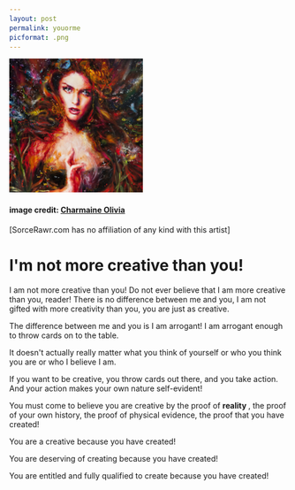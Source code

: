 ```yaml
---
layout: post
permalink: youorme
picformat: .png
---
```


<a href="{{ page.url }}"> ![image](/img/youorme.png) </a>

#### image credit: [Charmaine Olivia](http://charmaineolivia.com/)  
[SorceRawr.com has no affiliation of any kind with this artist]

# I'm not more creative than you!

I am not more creative than you! Do not ever believe that I am more creative than you, reader!
There is no difference between me and you, I am not gifted with more creativity than you, you are just as creative.

The difference between me and you is I am arrogant! I am arrogant enough to throw cards on to the table.

It doesn't actually really matter what you think of yourself or who you think you are or who I believe I am.

If you want to be creative, you throw cards out there, and you take action. And your action makes your own nature self-evident!

You must come to believe you are creative by the proof of <b> reality </b>, the proof of your own history, the proof of physical evidence, the proof that you have created!

You are a creative because you have created!

You are deserving of creating because you have created!

You are entitled and fully qualified to create because you have created!
